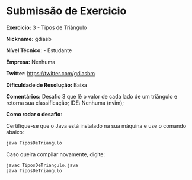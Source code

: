 # Submissão de Exercicio

**Exercicio:** 3 - Tipos de Triângulo

**Nickname:** gdiasb

**Nível Técnico:** - Estudante

**Empresa:**  Nenhuma

**Twitter**: https://twitter.com/gdiasbm

**Dificuldade de Resolução:** Baixa

**Comentários:** Desafio 3 que lê o valor de cada lado de um triângulo e retorna sua classificação;
IDE: Nenhuma (nvim);

**Como rodar o desafio**: 

Certifique-se que o Java está instalado na sua máquina e use o comando abaixo: 
```bash
java TiposDeTriangulo
```
Caso queira compilar novamente, digite:
```bash
javac TiposDeTriangulo.java
java TiposDeTriangulo
```
